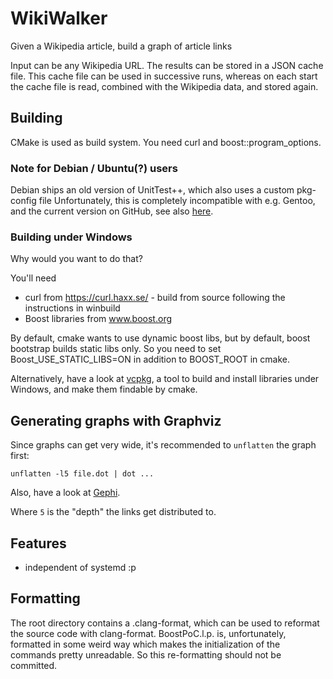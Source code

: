 # WikiWalker
Given a Wikipedia article, build a graph of article links

Input can be any Wikipedia URL. The results can be stored in a JSON cache file.
This cache file can be used in successive runs, whereas on each start the cache
file is read, combined with the Wikipedia data, and stored again.

## Building

CMake is used as build system. You need curl and boost::program_options.

### Note for Debian / Ubuntu(?) users

Debian ships an old version of UnitTest++, which also uses a custom pkg-config
file Unfortunately, this is completely incompatible with e.g. Gentoo, and the
current version on GitHub, see also
[here](https://github.com/unittest-cpp/unittest-cpp/issues/145).

### Building under Windows

Why would you want to do that?

You'll need
* curl from https://curl.haxx.se/ - build from source following the instructions
  in winbuild
* Boost libraries from www.boost.org

By default, cmake wants to use dynamic boost libs, but by default, boost bootstrap
builds static libs only.
So you need to set Boost_USE_STATIC_LIBS=ON in addition to BOOST_ROOT in cmake.

Alternatively, have a look at [vcpkg](https://github.com/Microsoft/vcpkg), a tool
to build and install libraries under Windows, and make them findable by cmake.

## Generating graphs with Graphviz

Since graphs can get very wide, it's recommended to `unflatten` the graph first:

```
unflatten -l5 file.dot | dot ...
```

Also, have a look at [Gephi](https://gephi.org).

Where `5` is the "depth" the links get distributed to.

## Features

 - independent of systemd :p

## Formatting

The root directory contains a .clang-format, which can be used to reformat the
source code with clang-format. BoostPoC.l.p. is, unfortunately, formatted in
some weird way which makes the initialization of the commands pretty
unreadable. So this re-formatting should not be committed.
